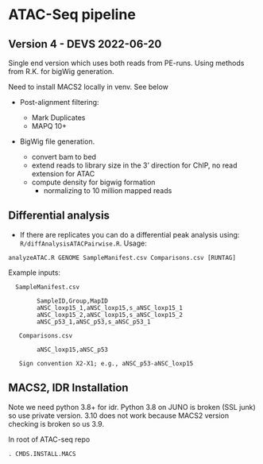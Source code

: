 # ATAC-Seq pipeline

## Version 4 - DEVS 2022-06-20

Single end version which uses both reads from PE-runs. Using methods from R.K. for bigWig generation.

Need to install MACS2 locally in venv. See below

- Post-alignment filtering:

    - Mark Duplicates
    - MAPQ 10+

- BigWig file generation.

	- convert bam to bed
	- extend reads to library size in the 3’ direction for ChIP, no read extension for ATAC
	- compute density for bigwig formation
		- normalizing to 10 million mapped reads


## Differential analysis

- If there are replicates you can do a differential peak analysis using: `R/diffAnalysisATACPairwise.R`. Usage:
```
analyzeATAC.R GENOME SampleManifest.csv Comparisons.csv [RUNTAG]
```

Example inputs:

```
  SampleManifest.csv

        SampleID,Group,MapID
        aNSC_loxp15_1,aNSC_loxp15,s_aNSC_loxp15_1
        aNSC_loxp15_2,aNSC_loxp15,s_aNSC_loxp15_2
        aNSC_p53_1,aNSC_p53,s_aNSC_p53_1

   Comparisons.csv

        aNSC_loxp15,aNSC_p53

   Sign convention X2-X1; e.g., aNSC_p53-aNSC_loxp15
```

## MACS2, IDR Installation

Note we need python 3.8+ for idr. Python 3.8 on JUNO is broken (SSL junk) so use
private version. 3.10 does not work because MACS2 version checking is broken so
us 3.9.

In root of ATAC-seq repo

```{base}
. CMDS.INSTALL.MACS
```

